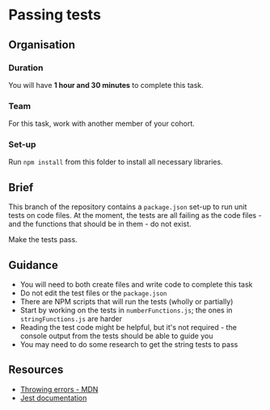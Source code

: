 # Passing tests

## Organisation

### Duration

You will have **1 hour and 30 minutes** to complete this task.

### Team

For this task, work with another member of your cohort.

### Set-up

Run `npm install` from this folder to install all necessary libraries.

## Brief

This branch of the repository contains a `package.json` set-up to run unit tests on code files. At the moment, the tests are all failing as the code files - and the functions that should be in them - do not exist.

Make the tests pass.

## Guidance

- You will need to both create files and write code to complete this task
- Do not edit the test files or the `package.json`
- There are NPM scripts that will run the tests (wholly or partially)
- Start by working on the tests in `numberFunctions.js`; the ones in `stringFunctions.js` are harder
- Reading the test code might be helpful, but it's not required - the console output from the tests should be able to guide you
- You may need to do some research to get the string tests to pass

## Resources

- [Throwing errors - MDN](https://developer.mozilla.org/en-US/docs/Web/JavaScript/Reference/Statements/throw)
- [Jest documentation](https://jestjs.io/)
